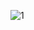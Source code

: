 ![1](https://user-images.githubusercontent.com/82075781/113811969-cbd10700-979f-11eb-958d-76f04be87ead.jpg)
